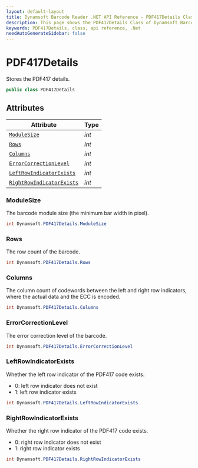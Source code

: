 ```yaml
---
layout: default-layout
title: Dynamsoft Barcode Reader .NET API Reference - PDF417Details Class
description: This page shows the PDF417Details Class of Dynamsoft Barcode Reader for .NET SDK.
keywords: PDF417Details, class, api reference, .Net
needAutoGenerateSidebar: false
---
```



# PDF417Details
Stores the PDF417 details.

```csharp
public class PDF417Details
```  

## Attributes
  
| Attribute | Type |
|---------- | ---- |
| [`ModuleSize`](#modulesize) | *int* |
| [`Rows`](#rows) | *int* |
| [`Columns`](#columns) | *int* |
| [`ErrorCorrectionLevel`](#errorcorrectionlevel) | *int* |
| [`LeftRowIndicatorExists`](#leftrowindicatorexists) | *int* |
| [`RightRowIndicatorExists`](#rightrowindicatorexists) | *int* |

### ModuleSize

The barcode module size (the minimum bar width in pixel).

```csharp
int Dynamsoft.PDF417Details.ModuleSize
```

### Rows

The row count of the barcode.

```csharp
int Dynamsoft.PDF417Details.Rows
```

### Columns

The column count of codewords between the left and right row indicators, where the actual data and the ECC is encoded.

```csharp
int Dynamsoft.PDF417Details.Columns
```

### ErrorCorrectionLevel

The error correction level of the barcode.

```csharp
int Dynamsoft.PDF417Details.ErrorCorrectionLevel
```

### LeftRowIndicatorExists

Whether the left row indicator of the PDF417 code exists.

- 0: left row indicator does not exist
- 1: left row indicator exists

```csharp
int Dynamsoft.PDF417Details.LeftRowIndicatorExists
```

### RightRowIndicatorExists

Whether the right row indicator of the PDF417 code exists.

- 0: right row indicator does not exist
- 1: right row indicator exists

```csharp
int Dynamsoft.PDF417Details.RightRowIndicatorExists
```
